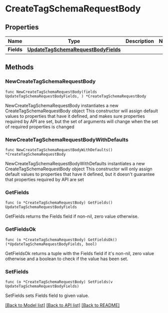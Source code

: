 # CreateTagSchemaRequestBody

## Properties

Name | Type | Description | Notes
------------ | ------------- | ------------- | -------------
**Fields** | [**UpdateTagSchemaRequestBodyFields**](UpdateTagSchemaRequestBodyFields.md) |  | 

## Methods

### NewCreateTagSchemaRequestBody

`func NewCreateTagSchemaRequestBody(fields UpdateTagSchemaRequestBodyFields, ) *CreateTagSchemaRequestBody`

NewCreateTagSchemaRequestBody instantiates a new CreateTagSchemaRequestBody object
This constructor will assign default values to properties that have it defined,
and makes sure properties required by API are set, but the set of arguments
will change when the set of required properties is changed

### NewCreateTagSchemaRequestBodyWithDefaults

`func NewCreateTagSchemaRequestBodyWithDefaults() *CreateTagSchemaRequestBody`

NewCreateTagSchemaRequestBodyWithDefaults instantiates a new CreateTagSchemaRequestBody object
This constructor will only assign default values to properties that have it defined,
but it doesn't guarantee that properties required by API are set

### GetFields

`func (o *CreateTagSchemaRequestBody) GetFields() UpdateTagSchemaRequestBodyFields`

GetFields returns the Fields field if non-nil, zero value otherwise.

### GetFieldsOk

`func (o *CreateTagSchemaRequestBody) GetFieldsOk() (*UpdateTagSchemaRequestBodyFields, bool)`

GetFieldsOk returns a tuple with the Fields field if it's non-nil, zero value otherwise
and a boolean to check if the value has been set.

### SetFields

`func (o *CreateTagSchemaRequestBody) SetFields(v UpdateTagSchemaRequestBodyFields)`

SetFields sets Fields field to given value.



[[Back to Model list]](../README.md#documentation-for-models) [[Back to API list]](../README.md#documentation-for-api-endpoints) [[Back to README]](../README.md)


